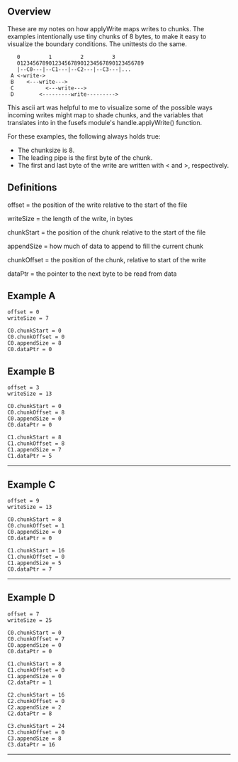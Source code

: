 Overview
----

These are my notes on how applyWrite maps writes to chunks.  The examples
intentionally use tiny chunks of 8 bytes, to make it easy to visualize the
boundary conditions.  The unittests do the same.

       0         1         2         3         
       0123456789012345678901234567890123456789
       |--C0---|--C1---|--C2---|--C3---|...
     A <-write->
     B    <---write--->
     C          <---write--->
     D        <---------write--------->

This ascii art was helpful to me to visualize some of the possible ways
incoming writes might map to shade chunks, and the variables that translates
into in the fusefs module's handle.applyWrite() function.

For these examples, the following always holds true:

  - The chunksize is 8.
  - The leading pipe is the first byte of the chunk.
  - The first and last byte of the write are written with < and >, respectively.

Definitions
----

offset = the position of the write relative to the start of the file

writeSize = the length of the write, in bytes

chunkStart = the position of the chunk relative to the start of the file

appendSize = how much of data to append to fill the current chunk

chunkOffset = the position of the chunk, relative to start of the write

dataPtr = the pointer to the next byte to be read from data


Example A
----
    offset = 0
    writeSize = 7

    C0.chunkStart = 0
    C0.chunkOffset = 0
    C0.appendSize = 8
    C0.dataPtr = 0


Example B
----
    offset = 3
    writeSize = 13

    C0.chunkStart = 0
    C0.chunkOffset = 8
    C0.appendSize = 0
    C0.dataPtr = 0

    C1.chunkStart = 8
    C1.chunkOffset = 8
    C1.appendSize = 7
    C1.dataPtr = 5

----

Example C
----
    offset = 9
    writeSize = 13

    C0.chunkStart = 8
    C0.chunkOffset = 1
    C0.appendSize = 0
    C0.dataPtr = 0

    C1.chunkStart = 16
    C1.chunkOffset = 0
    C1.appendSize = 5
    C0.dataPtr = 7

----

Example D
----
    offset = 7
    writeSize = 25

    C0.chunkStart = 0
    C0.chunkOffset = 7
    C0.appendSize = 0
    C0.dataPtr = 0

    C1.chunkStart = 8
    C1.chunkOffset = 0
    C1.appendSize = 0
    C2.dataPtr = 1

    C2.chunkStart = 16
    C2.chunkOffset = 0
    C2.appendSize = 2
    C2.dataPtr = 8

    C3.chunkStart = 24
    C3.chunkOffset = 0
    C3.appendSize = 8
    C3.dataPtr = 16

----
